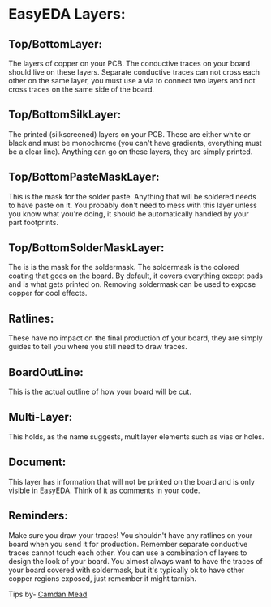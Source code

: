 # EasyEDA Layers:
## Top/BottomLayer:
The layers of copper on your PCB. The conductive traces on your board should live on these layers. Separate conductive traces can not cross each other on the same layer, you must use a via to connect two layers and not cross traces on the same side of the board.
## Top/BottomSilkLayer:
The printed (silkscreened) layers on your PCB. These are either white or black and must be monochrome (you can't have gradients, everything must be a clear line). Anything can go on these layers, they are simply printed.
## Top/BottomPasteMaskLayer:
This is the mask for the solder paste. Anything that will be soldered needs to have paste on it. You probably don't need to mess with this layer unless you know what you're doing, it should be automatically handled by your part footprints.
## Top/BottomSolderMaskLayer:
The is is the mask for the soldermask. The soldermask is the colored coating that goes on the board. By default, it covers everything except pads and is what gets printed on. Removing soldermask can be used to expose copper for cool effects.
## Ratlines:
These have no impact on the final production of your board, they are simply guides to tell you where you still need to draw traces.
## BoardOutLine:
This is the actual outline of how your board will be cut.
## Multi-Layer: 
This holds, as the name suggests, multilayer elements such as vias or holes.
## Document: 
This layer has information that will not be printed on the board and is only visible in EasyEDA. Think of it as comments in your code.
## Reminders:
Make sure you draw your traces! You shouldn't have any ratlines on your board when you send it for production.
Remember separate conductive traces cannot touch each other.
You can use a combination of layers to design the look of your board.
You almost always want to have the traces of your board covered with soldermask, but it's typically ok to have other copper regions exposed, just remember it might tarnish.

Tips by- [Camdan Mead](https://github.com/camdan-me)
